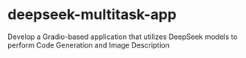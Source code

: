 # deepseek-multitask-app
Develop a Gradio-based application that utilizes DeepSeek models to perform Code Generation and Image Description
